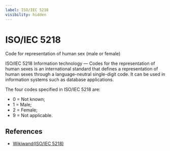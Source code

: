 ```yaml
---
label: ISO/IEC 5218
visibility: hidden
---
```


# ISO/IEC 5218

Code for representation of human sex (male or female)

ISO/IEC 5218 Information technology — Codes for the representation of human sexes is an international standard that defines a representation of human sexes through a language-neutral single-digit code. It can be used in information systems such as database applications.

The four codes specified in ISO/IEC 5218 are:

- 0 = Not known;
- 1 = Male;
- 2 = Female;
- 9 = Not applicable.

## References

- [Wikiwand(ISO/IEC 5218)](https://www.wikiwand.com/en/ISO/IEC_5218)
